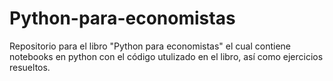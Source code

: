 # Python-para-economistas
Repositorio para el libro "Python para economistas" el cual contiene notebooks en python con el código utulizado en el libro, así como ejercicios resueltos. 
